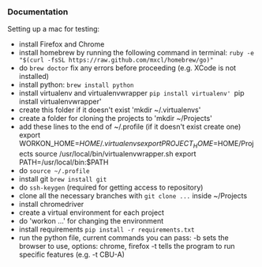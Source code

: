 ### Documentation
Setting up a mac for testing:
  * install Firefox and Chrome
  * install homebrew by running the following command in terminal:
     `ruby -e "$(curl -fsSL https://raw.github.com/mxcl/homebrew/go)"`
  * do `brew doctor`
      fix any errors before proceeding (e.g. XCode is not installed)
  * install python:
      `brew install python`
  * install virtualenv and virtualenvwrapper
      `pip install virtualenv'
      `pip install virtualenvwrapper'
  * create this folder if it doesn't exist
      'mkdir ~/.virtualenvs'
  * create a folder for cloning the projects to
      'mkdir ~/Projects'
  * add these lines to the end of ~/.profile (if it doesn't exist create one)
      export WORKON_HOME=$HOME/.virtualenvs
      export PROJECT_HOME=$HOME/Projects
      source /usr/local/bin/virtualenvwrapper.sh
      export PATH=/usr/local/bin:$PATH
  * do `source ~/.profile`
  * install git
      `brew install git`
  * do `ssh-keygen` (required for getting access to repository)
  * clone all the necessary branches with `git clone ...` inside ~/Projects
  * install chromedriver
  * create a virtual environment for each project
  * do 'workon ...' for changing the environment
  * install requirements
      `pip install -r requirements.txt`  
  * run the python file, current commands you can pass:
      -b    sets the browser to use, options: chrome, firefox
      -t    tells the program to run specific features (e.g. -t CBU-A)